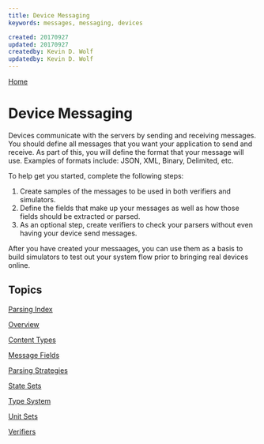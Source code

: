 ```yaml
---
title: Device Messaging
keywords: messages, messaging, devices

created: 20170927
updated: 20170927
createdby: Kevin D. Wolf
updatedby: Kevin D. Wolf
---
```

[Home](../Index.md)

# Device Messaging

Devices communicate with the servers by sending and receiving messages.  You should define all messages
that you want your application to send and receive.  As part of this, you will define the format that your message will use.
Examples of formats include: JSON, XML, Binary, Delimited, etc.  

To help get you started, complete the following steps:
1. Create samples of the messages to be used in both verifiers and simulators.
2. Define the fields that make up your messages as well as how those fields should be extracted or parsed.
3. As an optional step, create verifiers to check your parsers without even having your device send messages.

After you have created your messaages, you can use them as a basis to build simulators to test out your system
flow prior to bringing real devices online.


## Topics

[Parsing Index](Parsing/Index.md)

[Overview](Parsing/Overview.md)

[Content Types](ContentTypes.md)

[Message Fields](MessageFields.md)

[Parsing Strategies](Parsing/ParsingStrategies.md)

[State Sets](./TypeSystem/StatesAndEnums.md)

[Type System](./TypeSystem/Index.md)

[Unit Sets](./TypeSystem/ValueWithUnits.md)

[Verifiers](./Parsing/Verifiers.md)

